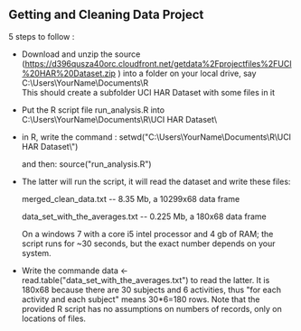## Getting and Cleaning Data Project

5 steps to follow :

* Download and unzip the source
 (https://d396qusza40orc.cloudfront.net/getdata%2Fprojectfiles%2FUCI%20HAR%20Dataset.zip )
  into a folder on your local drive, say C:\Users\YourName\Documents\R\
  This should create a subfolder UCI HAR Dataset with some files in it
 
* Put the R script file run_analysis.R into  C:\Users\YourName\Documents\R\UCI HAR Dataset\

* in R, write the command :
  setwd("C:\\Users\\YourName\\Documents\\R\\UCI HAR Dataset\\")

  and then:
  source("run_analysis.R")

* The latter will run the script, it will read the dataset and write these files:

  merged_clean_data.txt  -- 8.35 Mb, a 10299x68 data frame

  data_set_with_the_averages.txt  -- 0.225 Mb, a 180x68 data frame

  On a windows 7 with a core i5 intel processor and 4 gb of RAM; the script runs for ~30 seconds, but the exact number depends on your system.

* Write the commande data <- read.table("data_set_with_the_averages.txt") to read the latter.
  It is 180x68 because there are 30 subjects and 6 activities,
  thus "for each activity and each subject" means 30*6=180 rows.
  Note that the provided R script has no assumptions on numbers of records,
  only on locations of files.
